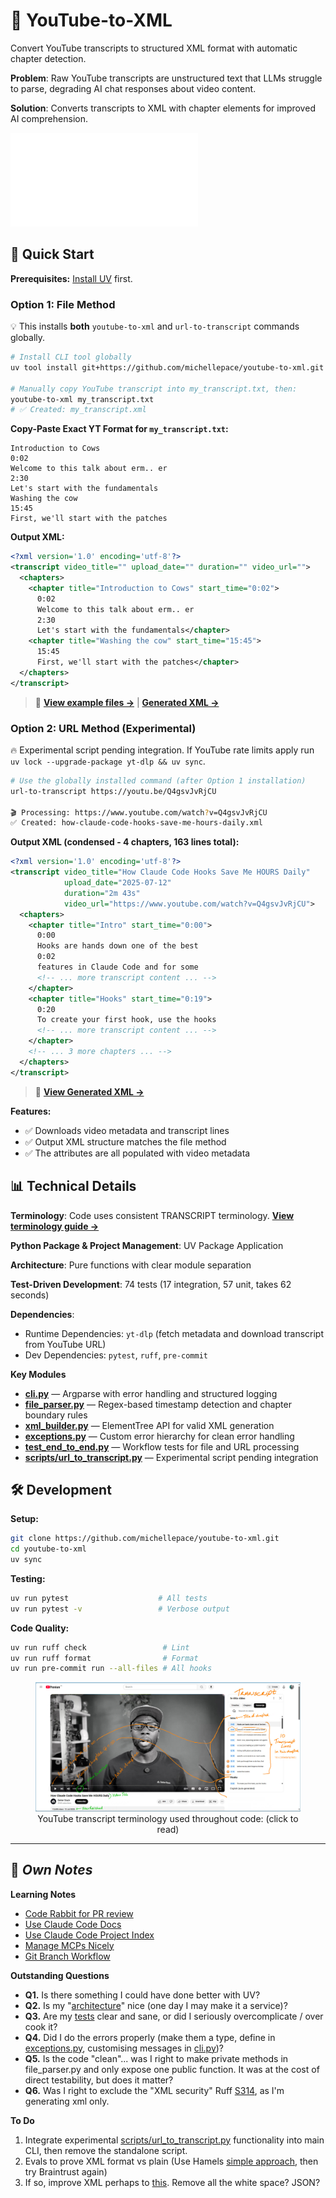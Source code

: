 # 🎥 YouTube-to-XML

Convert YouTube transcripts to structured XML format with automatic chapter detection.

**Problem**: Raw YouTube transcripts are unstructured text that LLMs struggle to parse, degrading AI chat responses about video content.

**Solution**: Converts transcripts to XML with chapter elements for improved AI comprehension.

![Description](docs/images/readme.cover.skinny.md)

## 🚀 Quick Start

**Prerequisites:** [Install UV](https://docs.astral.sh/uv/getting-started/installation/) first.

### Option 1: File Method

💡 This installs **both** `youtube-to-xml` and `url-to-transcript` commands globally.

```bash
# Install CLI tool globally
uv tool install git+https://github.com/michellepace/youtube-to-xml.git

# Manually copy YouTube transcript into my_transcript.txt, then:
youtube-to-xml my_transcript.txt
# ✅ Created: my_transcript.xml
```

**Copy-Paste Exact YT Format for `my_transcript.txt`:**
```text
Introduction to Cows
0:02
Welcome to this talk about erm.. er
2:30
Let's start with the fundamentals
Washing the cow
15:45
First, we'll start with the patches
```

**Output XML:**
```xml
<?xml version='1.0' encoding='utf-8'?>
<transcript video_title="" upload_date="" duration="" video_url="">
  <chapters>
    <chapter title="Introduction to Cows" start_time="0:02">
      0:02
      Welcome to this talk about erm.. er
      2:30
      Let's start with the fundamentals</chapter>
    <chapter title="Washing the cow" start_time="15:45">
      15:45
      First, we'll start with the patches</chapter>
  </chapters>
</transcript>
```

> 📁 **[View example files →](example_transcripts/introduction-to-cows.txt)** | **[Generated XML →](example_transcripts/introduction-to-cows.xml)**

### Option 2: URL Method (Experimental)

🔥 Experimental script pending integration. If YouTube rate limits apply run `uv lock --upgrade-package yt-dlp && uv sync`.

```bash
# Use the globally installed command (after Option 1 installation)
url-to-transcript https://youtu.be/Q4gsvJvRjCU

🎬 Processing: https://www.youtube.com/watch?v=Q4gsvJvRjCU
✅ Created: how-claude-code-hooks-save-me-hours-daily.xml
```

**Output XML (condensed - 4 chapters, 163 lines total):**
```xml
<?xml version='1.0' encoding='utf-8'?>
<transcript video_title="How Claude Code Hooks Save Me HOURS Daily" 
            upload_date="2025-07-12" 
            duration="2m 43s" 
            video_url="https://www.youtube.com/watch?v=Q4gsvJvRjCU">
  <chapters>
    <chapter title="Intro" start_time="0:00">
      0:00
      Hooks are hands down one of the best
      0:02
      features in Claude Code and for some
      <!-- ... more transcript content ... -->
    </chapter>
    <chapter title="Hooks" start_time="0:19">
      0:20
      To create your first hook, use the hooks
      <!-- ... more transcript content ... -->
    </chapter>
    <!-- ... 3 more chapters ... -->
  </chapters>
</transcript>
```

> 📁 **[View Generated XML →](example_transcripts/how-claude-code-hooks-save-me-hours-daily.xml)**

**Features:**
- ✅ Downloads video metadata and transcript lines
- ✅ Output XML structure matches the file method
- ✅ The attributes are all populated with video metadata

## 📊 Technical Details

**Terminology**: Code uses consistent TRANSCRIPT terminology. **[View terminology guide →](docs/terminology.md)**

**Python Package & Project Management**: UV Package Application

**Architecture**: Pure functions with clear module separation

**Test-Driven Development**: 74 tests (17 integration, 57 unit, takes 62 seconds)

**Dependencies**:
- Runtime Dependencies: `yt-dlp` (fetch metadata and download transcript from YouTube URL)
- Dev Dependencies: `pytest`, `ruff`, `pre-commit`

**Key Modules**
- **[cli.py](src/youtube_to_xml/cli.py)** — Argparse with error handling and structured logging
- **[file_parser.py](src/youtube_to_xml/file_parser.py)** — Regex-based timestamp detection and chapter boundary rules
- **[xml_builder.py](src/youtube_to_xml/xml_builder.py)** — ElementTree API for valid XML generation
- **[exceptions.py](src/youtube_to_xml/exceptions.py)** — Custom error hierarchy for clean error handling
- **[test_end_to_end.py](tests/test_end_to_end.py)** — Workflow tests for file and URL processing
- **[scripts/url_to_transcript.py](scripts/url_to_transcript.py)** — Experimental script pending integration

## 🛠️ Development

**Setup:**
```bash
git clone https://github.com/michellepace/youtube-to-xml.git
cd youtube-to-xml
uv sync
```

**Testing:**
```bash
uv run pytest                    # All tests
uv run pytest -v                 # Verbose output
```

**Code Quality:**
```bash
uv run ruff check                 # Lint
uv run ruff format                # Format
uv run pre-commit run --all-files # All hooks
```

<figure align="center">
  <a href="docs/terminology.md">
    <img src="docs/images/terminology.youtube.jpg" alt="YouTube video interface showing the Transcript panel with timestamp and text displayed on single lines (e.g., '0:02 features in Claude Code and for some'). Orange annotations highlight chapter titles and transcript lines structure.">
  </a>
  <figcaption>YouTube transcript terminology used throughout code: (click to read)</figcaption>
</figure>

---

## 📕 *Own Notes*

**Learning Notes**
- [Code Rabbit for PR review](https://www.anthropic.com/customers/coderabbit)
- [Use Claude Code Docs](https://github.com/ericbuess/claude-code-docs)
- [Use Claude Code Project Index](https://github.com/ericbuess/claude-code-project-index)
- [Manage MCPs Nicely](docs/knowledge/manage-mcps-nicely.md)
- [Git Branch Workflow](docs/knowledge/git-branch-flow.md)

**Outstanding Questions**
- **Q1.** Is there something I could have done better with UV?
- **Q2.** Is my "[architecture](/docs/SPEC.md#architecture--data-flow)" nice (one day I may make it a service)?
- **Q3.** Are my [tests](/tests/) clear and sane, or did I seriously overcomplicate / over cook it?
- **Q4.** Did I do the errors properly (make them a type, define in [exceptions.py](/src/youtube_to_xml/exceptions.py), customising messages in [cli.py](/src/youtube_to_xml/cli.py))?
- **Q5.** Is the code "clean"... was I right to make private methods in file_parser.py and only expose one public function. It was at the cost of direct testability, but does it matter?
- **Q6.** Was I right to exclude the "XML security" Ruff [S314](pyproject.toml), as I'm generating xml only.

**To Do**
1. Integrate experimental [scripts/url_to_transcript.py](scripts/url_to_transcript.py) functionality into main CLI, then remove the standalone script.
2. Evals to prove XML format vs plain (Use Hamels [simple approach](https://hamel.dev/blog/posts/evals-faq/#q-what-are-llm-evals), then try Braintrust again)
3. If so, improve XML perhaps to [this](docs/knowledge/working-notes.md#better-format). Remove all the white space? JSON?